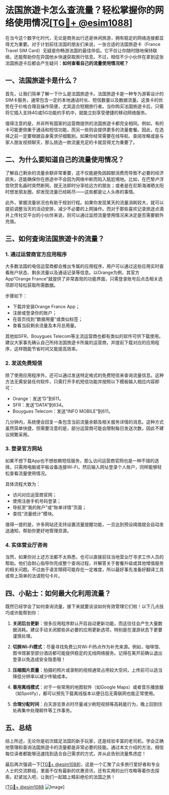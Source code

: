 # 法国旅遊卡怎么查流量？轻松掌握你的网络使用情况[[TG💪+ @esim1088](https://t.me/s/esim1088)]

在当今这个数字化时代，无论是商务出行还是休闲旅游，拥有稳定的网络连接都显得尤为重要。对于计划前往法国的朋友们来说，一张合适的法国旅遊卡（France Travel SIM Card）无疑是你畅游法国的最佳伴侣。它不仅让你随时随地保持联络，还能帮助你在异国他乡快速获取旅行信息。不过，相信不少小伙伴在拿到这张法国旅遊卡后都会产生疑问：**如何查看自己的流量使用情况呢？**

## 一、法国旅遊卡是什么？

首先，让我们简单了解一下什么是法国旅遊卡。法国旅遊卡是一种专为游客设计的SIM卡服务，通常包含一定的本地通话时长、短信数量以及数据流量。这类卡的优势在于价格合理且操作简便，尤其适合短期旅行者。当你购买法国旅遊卡后，只需将它插入支持4G或5G功能的手机中，就能立刻享受便捷的移动网络服务。

值得注意的是，并非所有国家的运营商提供的法国旅遊卡都完全相同。例如，有的卡可能更侧重于通话和短信功能，而另一些则会提供更多的流量套餐。因此，在选择之前一定要根据自身需求仔细甄别。如果你经常需要在线导航、查阅攻略或是与家人朋友视频聊天，那么挑选一款流量充足的卡就显得尤为重要了。

## 二、为什么要知道自己的流量使用情况？

了解自己剩余的流量余额非常重要，这不仅能避免因超额消费而导致不必要的经济损失，还能确保你在旅途中不会因为网络中断而陷入尴尬境地。比如，在巴黎卢浮宫欣赏名画时突然断网，就无法即时分享给远方的朋友；或者是在尼斯海滩晒太阳时想发朋友圈，却发现流量已经耗尽——这些都是让人头疼的事情。

此外，掌握流量状况也有助于规划行程。如果你发现某天的流量消耗较大，就可以提前调整当天的活动安排，减少不必要的上网操作。而对于那些喜欢记录旅途点滴并上传社交平台的小伙伴来说，则可以通过监控流量使用情况来决定是否需要额外充值。

## 三、如何查询法国旅遊卡的流量？

### 1. 通过运营商官方应用程序

大多数法国的电信运营商都会推出专属的应用程序，用户可以通过这些应用实时查看账户状态、剩余流量以及通话记录等信息。以Orange为例，其官方App“Orange France”就提供了非常直观的功能界面，只需登录账号后点击相关选项即可轻松获取所需数据。

步骤如下：
- 下载并安装Orange France App；
- 注册或登录你的账户；
- 在首页找到“数据用量”或类似标签；
- 查看当前剩余流量及本月总用量。

其他如SFR、Bouygues Telecom等主流运营商也都有类似的软件可供下载使用。建议大家事先确认自己所持法国旅遊卡所属的运营商，并提前下载对应的应用程序，这样既能节省时间又能提高效率。

### 2. 发送免费短信

除了使用应用程序外，还可以通过发送特定格式的免费短信来查询流量信息。这种方法无需安装任何软件，只需打开手机短信功能并按照以下模板输入相应内容即可：

- Orange：发送“D”到611。
- SFR：发送“DATA”到634。
- Bouygues Telecom：发送“INFO MOBILE”到611。

几分钟内，系统便会回复一条包含当前流量余额及相关服务详情的消息。这种方式虽然简单快捷，但需要注意的是，部分运营商可能会限制每日发送次数，因此不建议频繁采用。

### 3. 登录官方网站

如果不想下载App也不想依赖短信服务，那么访问运营商官网也是一种不错的选择。只需用电脑或平板设备连接Wi-Fi，然后输入网址登录个人账户，同样能够轻松查看流量使用情况。

具体流程大致为：
- 访问对应运营商官网；
- 使用注册手机号码登录；
- 导航至“我的账户”或“账单详情”页面；
- 查找“流量统计”模块。

值得一提的是，许多网站还支持设置流量提醒功能，一旦达到预设阈值就会自动发送通知，帮助你更好地管理资源。

### 4. 实体营业厅咨询

当然，如果你对上述方法都不太熟悉，也可以直接前往当地营业厅寻求工作人员的帮助。他们会耐心指导你完成整个查询过程，并解答关于套餐升级或其他增值服务的相关问题。不过由于语言障碍可能存在一定难度，所以最好事先准备好翻译工具或带上简单的法语短句卡片。

## 四、小贴士：如何最大化利用流量？

既然已经学会了如何查询流量，接下来就要谈谈如何有效管理它们啦！以下几点技巧或许能帮到你：

1. **关闭后台更新**：很多应用程序默认开启自动更新功能，而这往往会产生大量数据消耗。建议手动关闭那些非必要的应用更新选项，特别是在漫游状态下更要谨慎处理。

2. **切换Wi-Fi模式**：尽量寻找免费公共Wi-Fi热点作为补充来源。例如，咖啡馆、图书馆甚至部分酒店都可能提供稳定的无线网络服务。记得在离开前确认退出登录以免造成安全隐患哦！

3. **压缩图片质量**：拍摄的照片或录制的视频通常占用较大空间，上传前可以适当降低分辨率以减少传输成本。

4. **善用离线模式**：对于一些常用的地图软件（如Google Maps）或者音乐播放器（如Spotify），都可以预先下载离线版本以便日后无需联网也能正常使用。

5. **合理分配时间**：白天游览景点时尽量减少刷短视频等高耗能行为，晚上回到住处再集中处理邮件等工作事务。

## 五、总结

综上所述，无论你是初次踏足法国的新手玩家，还是经验丰富的老司机，学会正确地管理和查询法国旅遊卡的流量都是非常必要的技能。通过本文介绍的方法，相信每位读者都能够迅速找到适合自己需求的方式，并从此告别流量焦虑症！

最后再次强调一下[[TG💪+ @esim1088](https://t.me/s/esim1088)]，这是一个汇聚了众多旅行爱好者和专业人士的交流群组，里面不仅有最新的优惠资讯，还有实用的出行攻略等着你去探索。赶紧加入吧，让我们一起踏上精彩绝伦的法国之旅！

[[TG💪+ @esim1088](https://t.me/s/esim1088) ![Image](https://i.postimg.cc/4NQfJmqS/Snipaste-2025-05-13-00-14-12.png)]